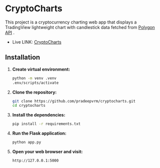 # CryptoCharts
This project is a cryptocurrency charting web app that displays a TradingView lightweight chart with candlestick data fetched from [Polygon API](https://polygon.io/) .

- Live LINK: [CryptoCharts](https://cryptocharts.onrender.com/#)

## Installation

1. **Create virtual environment:**
   
   ```sh
   python -m venv .venv
   .env/scripts/activate
   ```

2. **Clone the repository:**

    ```sh
   git clone https://github.com/pradeepvrm/cryptocharts.git
   cd cryptocharts
   ```

3. **Install the dependencies:**

   ```sh
   pip install -r requirements.txt
   ```

4. **Run the Flask application:**

   ```sh
   python app.py
   ```
5. **Open your web browser and visit:**

   ```
   http://127.0.0.1:5000
   ```
